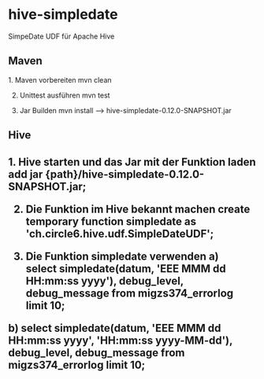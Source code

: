<h1>hive-simpledate</h1>

SimpeDate UDF für Apache Hive

<h2>Maven</h2>
1. Maven vorbereiten
mvn clean

2. Unittest ausführen
mvn test

3. Jar Builden
mvn install --> hive-simpledate-0.12.0-SNAPSHOT.jar

<h2>Hive<h2>
1. Hive starten und das Jar mit der Funktion laden
add jar {path}/hive-simpledate-0.12.0-SNAPSHOT.jar;

2. Die Funktion im Hive bekannt machen
create temporary function simpledate as 'ch.circle6.hive.udf.SimpleDateUDF';

3. Die Funktion simpledate verwenden
a)  
select simpledate(datum, 'EEE MMM dd HH:mm:ss yyyy'), debug_level, debug_message from migzs374_errorlog limit 10;

b)
select simpledate(datum, 'EEE MMM dd HH:mm:ss yyyy', 'HH:mm:ss yyyy-MM-dd'), debug_level, debug_message from migzs374_errorlog limit 10;

